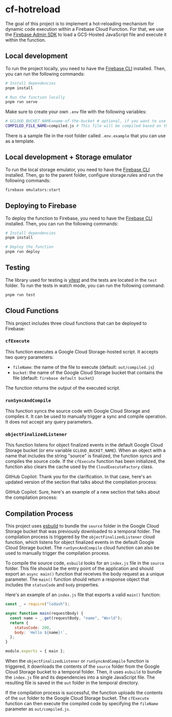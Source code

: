 # cf-hotreload

The goal of this project is to implement a hot-reloading mechanism for dynamic code execution within a Firebase Cloud Function. For that, we use the [Firebase Admin SDK](https://firebase.google.com/docs/admin/) to load a GCS-Hosted JavaScript file and execute it within the function.

## Local development

To run the project locally, you need to have the [Firebase CLI](https://firebase.google.com/docs/cli/) installed. Then, you can run the following commands:

```bash
# Install dependencies
pnpm install

# Run the function locally
pnpm run serve
```

Make sure to create your own `.env` file with the following variables:

```bash
# GCLOUD_BUCKET_NAME=name-of-the-bucket # optional, if you want to use a different bucket than the default one
COMPILED_FILE_NAME=compiled.js # This file will be compiled based on the source code in the source folder of the bucket
```

There is a sample file in the root folder called `.env.example` that you can use as a template.

## Local development + Storage emulator

To run the local storage emulator, you need to have the [Firebase CLI](https://firebase.google.com/docs/cli/) installed. Then, go to the parent folder, configure storage.rules and run the following commands:

```bash
firebase emulators:start
```

## Deploying to Firebase

To deploy the function to Firebase, you need to have the [Firebase CLI](https://firebase.google.com/docs/cli/) installed. Then, you can run the following commands:

```bash
# Install dependencies
pnpm install

# Deploy the function
pnpm run deploy
```

## Testing

The library used for testing is [vitest](https://vitest.dev/guide/) and the tests are located in the `test` folder. To run the tests in watch mode, you can run the following command:

```bash
pnpm run test
```

## Cloud Functions

This project includes three cloud functions that can be deployed to Firebase:

### `cfExecute`

This function executes a Google Cloud Storage-hosted script. It accepts two query parameters:

- `fileName`: the name of the file to execute (default: `out/compiled.js`)
- `bucket`: the name of the Google Cloud Storage bucket that contains the file (default: `firebase default bucket`)

The function returns the output of the executed script.

### `runSyncAndCompile`

This function syncs the source code with Google Cloud Storage and compiles it. It can be used to manually trigger a sync and compile operation. It does not accept any query parameters.

### `objectFinalizedListener`

This function listens for object finalized events in the default Google Cloud Storage bucket (or env variable `GCLOUD_BUCKET_NAME`). When an object with a name that includes the string "source" is finalized, the function syncs and compiles the source code. If the `cfExecute` function has been initialized, the function also clears the cache used by the `CloudExecuteFactory` class.

GitHub Copilot: Thank you for the clarification. In that case, here's an updated version of the section that talks about the compilation process:

GitHub Copilot: Sure, here's an example of a new section that talks about the compilation process:

## Compilation Process

This project uses [esbuild](https://esbuild.github.io/) to bundle the `source` folder in the Google Cloud Storage bucket that was previously downloaded to a temporal folder. The compilation process is triggered by the `objectFinalizedListener` cloud function, which listens for object finalized events in the default Google Cloud Storage bucket. The `runSyncAndCompile` cloud function can also be used to manually trigger the compilation process.

To compile the source code, `esbuild` looks for an `index.js` file in the `source` folder. This file should be the entry point of the application and should export an `async main()` function that receives the body request as a unique parameter. The `main()` function should return a response object that includes the `statusCode` and `body` properties.

Here's an example of an `index.js` file that exports a valid `main()` function:

```javascript
const _ = require("lodash");

async function main(requestBody) {
  const name = _.get(requestBody, "name", "World");
  return {
    statusCode: 200,
    body: `Hello ${name}!`,
  };
}

module.exports = { main };
```

When the `objectFinalizedListener` or `runSyncAndCompile` function is triggered, it downloads the contents of the `source` folder from the Google Cloud Storage bucket to a temporal folder. Then, it uses `esbuild` to bundle the `index.js` file and its dependencies into a single JavaScript file. The resulting file is saved in the `out` folder in the temporal directory.

If the compilation process is successful, the function uploads the contents of the `out` folder to the Google Cloud Storage bucket. The `cfExecute` function can then execute the compiled code by specifying the `fileName` parameter as `out/compiled.js`.
